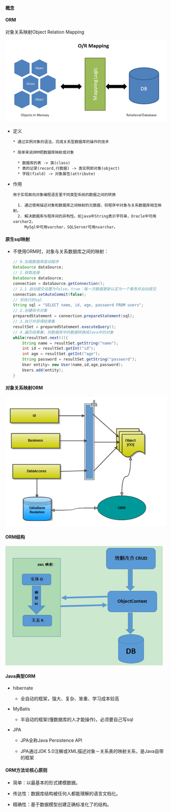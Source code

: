 #### 概念

#### ORM

对象关系映射Object Relation Mapping

![ORM2.png](images/ORM2.png)

* 定义
  
      * 通过实例对象的语法，完成关系型数据库的操作的技术

      * 简单来说ORM把数据库映射成对象

        * 数据库的表 -> 类(class)
        * 表的记录(record,行数据) -> 类实例即对象(object)
        * 字段(field) -> 对象属性(attribute)
  
* 作用

      用于实现面向对象编程语言里不同类型系统的数据之间的转换
  
        1. 通过使用描述对象和数据库之间映射的元数据，将程序中对象与关系数据库相互映射。
        2. 解决数据库与程序间的异构性。如java中String表示字符串，Oracle中可用varchar2，
           MySql中可用varchar，SQLServer可用nvarchar。

#### 原生sql映射

* 不使用ORM时，对象与关系数据库之间的映射：
  
  ```java
  // 0.加载数据库驱动程序
  DataSource dataSource;
  // 1.获取连接
  DataSource dataSource;
  connection = dataSource.getConnection();
  // 1.1 自动提交设置为false。true：每一次数据更新认定为一个事务并自动提交
  connection.setAutoCommit(false);
  // 将执行的sql
  String sql = "SELECT name, id, age, password FROM users";
  // 2.创建命令对象
  preparedStatement = connection.prepareStatement(sql);
  // 3.执行并获得结果集
  resultSet = preparedStatement.executeQuery();
  // 4.遍历结果集，将数据库中的数据转换成Java中的对象
  while(resultSet.next()){
      String name = resultSet.getString("name");
      int id = resultSet.getInt("id");
      int age = resultSet.getInt("age");
      String password = resultSet.getString("password");
      User entity= new User(name,id,age,password);
      Users.add(entity);
  }
  ```
  
#### 对象关系映射ORM

![OrmSample.png](images/OrmSample.png)

#### ORM结构

![ORM.png](images/ORM.png)

#### Java典型ORM

* hibernate
  
  * 全自动的框架，强大、复杂、笨重、学习成本较高
  
* MyBatis

  * 半自动的框架(懂数据库的人才能操作)，必须要自己写sql
  
* JPA

    * JPA全称Java Persistence API
  
    * JPA通过JDK 5.0注解或XML描述对象－关系表的映射关系，是Java自带的框架

#### ORM方法论核心原则

* 简单：以最基本的形式建模数据。

* 传达性：数据库结构被任何人都能理解的语言文档化。

* 精确性：基于数据模型创建正确标准化了的结构。

